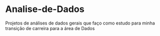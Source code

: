 # Analise-de-Dados
Projetos de análises de dados gerais que faço como estudo para minha transição de carreira para a área de Dados
